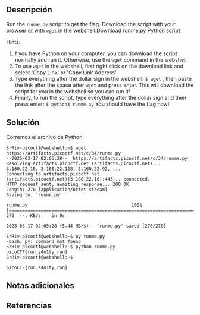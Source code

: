 ## Descripción
Run the `runme.py` script to get the flag. Download the script with your browser or with `wget` in the webshell.[Download runme.py Python script](https://artifacts.picoctf.net/c/34/runme.py)

Hints:
1. f you have Python on your computer, you can download the script normally and run it. Otherwise, use the `wget` command in the webshell
2. To use `wget` in the webshell, first right click on the download link and select 'Copy Link' or 'Copy Link Address'
3. Type everything after the dollar sign in the webshell: `$ wget` , then paste the link after the space after `wget` and press enter. This will download the script for you in the webshell so you can run it!
4. Finally, to run the script, type everything after the dollar sign and then press enter: `$ python3 runme.py` You should have the flag now!

## Solución 

Corremos el archivo de Python

```
SrRiv-picoctf@webshell:~$ wget https://artifacts.picoctf.net/c/34/runme.py
--2025-03-17 02:05:28--  https://artifacts.picoctf.net/c/34/runme.py
Resolving artifacts.picoctf.net (artifacts.picoctf.net)... 3.160.22.16, 3.160.22.128, 3.160.22.92, ...
Connecting to artifacts.picoctf.net (artifacts.picoctf.net)|3.160.22.16|:443... connected.
HTTP request sent, awaiting response... 200 OK
Length: 270 [application/octet-stream]
Saving to: 'runme.py'

runme.py                                       100%[====================================================================================================>]     270  --.-KB/s    in 0s      

2025-03-17 02:05:28 (5.44 MB/s) - 'runme.py' saved [270/270]

SrRiv-picoctf@webshell:~$ py runme.py 
-bash: py: command not found
SrRiv-picoctf@webshell:~$ python runme.py 
picoCTF{run_s4n1ty_run}
SrRiv-picoctf@webshell:~$ 

picoCTF{run_s4n1ty_run}
```
## Notas adicionales 
## Referencias